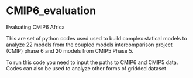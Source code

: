 # CMIP6_evaluation
Evaluating CMIP6 Africa

This are set of python codes used used to build complex statical models to analyze 22 models from the coupled models intercomparison project (CMIP) phase 6 and 
20 models from CMIP5 Phase 5. 

To run this code you  need to input the paths to CMIP6 and CMIP5 data. Codes can also be used to analyze other forms of gridded dataset
